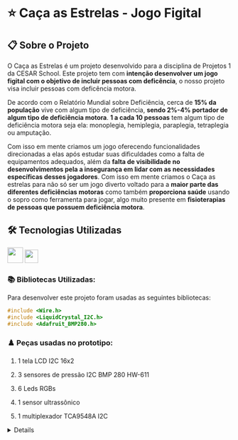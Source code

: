 # ⭐ Caça as Estrelas - Jogo Figital

## 📋 Sobre o Projeto

O Caça as Estrelas é um projeto desenvolvido para a disciplina de Projetos 1 da CESAR School. Este projeto tem com **intenção desenvolver um jogo figital com o objetivo de incluir pessoas com deficência**, o nosso projeto visa incluir pessoas com deficência motora. 

De acordo com o Relatório Mundial sobre Deficiência, cerca de **15% da população** vive com algum tipo de deficiência, **sendo 2%-4% portador de algum tipo de deficiência motora**. **1 a cada 10 pessoas** tem algum tipo de deficiência motora seja ela: monoplegia, hemiplegia, paraplegia, tetraplegia ou amputação. 

Com isso em mente criamos um jogo oferecendo funcionalidades direcionadas a elas após estudar suas dificuldades como a falta de equipamentos adequados, além da **falta de visibilidade no desenvolvimentos pela a insegurança em lidar com as necessidades específicas desses jogadores**. Com isso em mente criamos o Caça as estrelas para não só ser um jogo diverto voltado para a **maior parte das diferentes deficiências motoras** como também **proporciona saúde** usando o sopro como ferramenta para jogar, algo muito presente em **fisioterapias de pessoas que possuem deficiência motora**.

## 🛠️ Tecnologias Utilizadas

<div>
<img height="35" src="https://cdn.jsdelivr.net/gh/devicons/devicon@latest/icons/cplusplus/cplusplus-original.svg" />
<img height= "30" src="https://img.shields.io/badge/Arduino-00979D?style=for-the-badge&logo=arduino&logoColor=white"
</div>

### 📚 Bibliotecas Utilizadas:

Para desenvolver este projeto foram usadas as seguintes bibliotecas:

```C++
#include <Wire.h>
#include <LiquidCrystal_I2C.h>
#include <Adafruit_BMP280.h>
```

### ♟️ Peças usadas no prototipo:

1. 1 tela LCD I2C 16x2

2. 3 sensores de pressão I2C BMP 280 HW-611

3. 6 Leds RGBs

4. 1 sensor ultrassônico

5. 1 multiplexador TCA9548A I2C

<details>

<details>

<summary>📦 Estrutura do Projeto: </summary>

- Acabamento todo feito de MDF pintado para parecer um céu estrelado

- Possui um braço articulado com espaço para os três sensores de pressão e o sensor ultrassônico

</details>

<details>

<summary>🚀 Como Jogar:</summary>

1. O jogo inciará ao se aproximar do sensor ultrassônico

2. A tela irá acender mostrando o tempo e a pontuação

3. As leds RGB acenderão em intervalos diferentes piscando alternadamente

4. Assopre os sensores com as cores de acordo com a luz que acendeu para marcar pontos

5. Após o tempo acabar a tela mostrará o total de pontos marcados e irá dar um intevalo para reiniciar o jogo

</details>

<details>

<summary>🧠 Disciplina:</summary>

Este projeto foi desenvolvido para a disciplina PROJETOS 1

Orientador da disciplina: Diocleciano Dantas Neto 

</details>

<details>

<summary>👥 Membros do Grupo:</summary>

### Alunos
- Cauã Henrique Cardozo Carneiro Parente    CC | Turma A

- Lucas Antonio de Paula    Design | Turma A

- Joao Arthur Gomes Duarte  CC | Turma A

- Mateus Dornellas Camara de Freitas    CC | Turma A

- Mariana Maliu da Rocha Montarroyos    CC | Turma A

- Pãmala Aurea Dourado Oliveira Siqueira    Design | Turma A

- Danilo Boa Vista de Freitas Fonseca   Design | Turma A

- Raul Maia Barbosa     CC | Turma A

- Vitória Gabrielle Janeiro de Albuquerque  CC | Turma A

</details>
